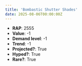 ```yaml
---
title: 'Bombastic Shutter Shades'
date: 2025-08-06T00:00:00Z
---
```

- **RAP**: 2555
- **Value**: -1
- **Demand level**: -1
- **Trend**: -1
- **Projected?**: True
- **Hyped?**: True
- **Rare?**: True
